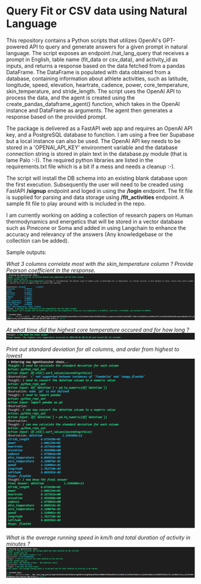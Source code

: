 # Query Fit or CSV data using Natural Language
This repository contains a Python scripts that utilizes OpenAI's GPT-powered API to query and generate answers for a given prompt in natural language. The script exposes an endpoint /nat_lang_query that receives a prompt in English, table name (fit_data or csv_data), and activity_id as inputs, and returns a response based on the data fetched from a pandas DataFrame. The DataFrame is populated with data obtained from a database, containing information about athlete activities, such as latitude, longitude, speed, elevation, heartrate, cadence, power, core_temperature, skin_temperature, and stride_length. The script uses the OpenAI API to process the data, and the agent is created using the create_pandas_dataframe_agent() function, which takes in the OpenAI instance and DataFrame as arguments. The agent then generates a response based on the provided prompt.

The package is delivered as a FastAPI web app and requires an OpenAI API key, and a PostgreSQL database to function. I am using a free tier Supabase but a local instance can also be used. The OpenAI API key needs to be stored in a 'OPENAI_API_KEY' environment variable and the database connection string is stored in plain text in the database.py module (that is lame Palo :-)).
The required python libraries are listed in the requirements.txt file which is a bit if a mess and needs a cleanup :-).

The script will install the DB schema into an existing blank database upon the first execution. Subsequently the user will need to be creaded using FastAPI **/signup** endpoint and loged in using the **/login** endpoint. The fit file is supplied for parsing and data storage using **/fit_activities** endpoint. A sample fit file to play around with is included in the repo.

I am currently working on adding a collection of research papers on Human thermodynamics and energetics that will be stored in a vector database such as Pinecone or Soma and added in using Langchain to enhance the accuracy and relevancy of the answers (Any knowledgebase or the collection can be added).

Sample outputs:

*What 3 columns correlate most with the skin_temperature column ? Provide Pearson coefficient in the response.*
![](images/output_1.png)

*At what time did the highest core temperature occured and for how long ?*
![](images/output_2.png)

*Print out standard deviation for all columns, and order from highest to lowest*
![](images/output_3.png)

*What is the average running speed in km/h and total duration of activity in minutes ?*
![](images/output_4.png)
